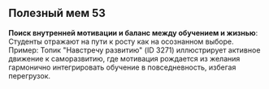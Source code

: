 ## Полезный мем 53

**Поиск внутренней мотивации и баланс между обучением и жизнью**: Студенты отражают на пути к росту как на осознанном выборе. Пример: Топик "Навстречу развитию" (ID 3271) иллюстрирует активное движение к саморазвитию, где мотивация рождается из желания гармонично интегрировать обучение в повседневность, избегая перегрузок.